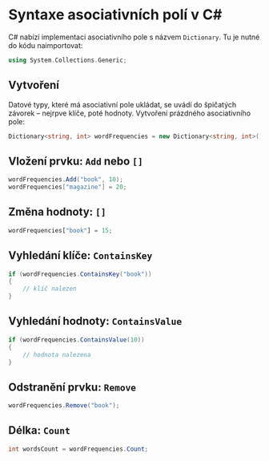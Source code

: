 # Syntaxe asociativních polí v C#

C# nabízí implementaci asociativního pole s názvem `Dictionary`. Tu je nutné do kódu naimportovat:

```cpp
using System.Collections.Generic;
```

## Vytvoření

Datové typy, které má asociativní pole ukládat, se uvádí do špičatých závorek – nejrpve klíče, poté hodnoty. Vytvoření
prázdného asociativního pole:

```csharp
Dictionary<string, int> wordFrequencies = new Dictionary<string, int>();
```

## Vložení prvku: `Add` nebo `[]`

```csharp
wordFrequencies.Add("book", 10);
wordFrequencies["magazine"] = 20;
```

## Změna hodnoty: `[]`

```jsx
wordFrequencies["book"] = 15;
```

## Vyhledání klíče: `ContainsKey`

```csharp
if (wordFrequencies.ContainsKey("book"))
{
    // klíč nalezen
}
```

## Vyhledání hodnoty: `ContainsValue`

```csharp
if (wordFrequencies.ContainsValue(10))
{
    // hodnota nalezena
}
```

## Odstranění prvku: `Remove`

```csharp
wordFrequencies.Remove("book");
```

## Délka: `Count`

```csharp
int wordsCount = wordFrequencies.Count;
```
